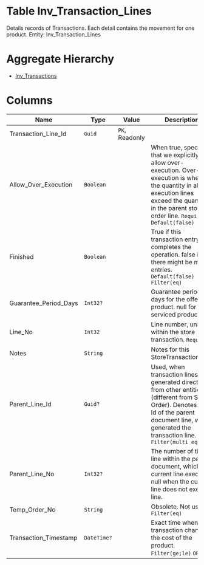 # Table Inv_Transaction_Lines

Details records of Transactions. Each detail contains the movement for one product. Entity: Inv_Transaction_Lines

# Aggregate Hierarchy

* [Inv_Transactions](Inv_Transactions.md)

# Columns

| Name | Type | Value | Description |
| - | - | - | --- |
|Transaction_Line_Id|`Guid`|`PK`, Readonly||
|Allow_Over_Execution|`Boolean`||When true, specifies, that we explicitly allow over-execution. Over-execution is when the quantity in all execution lines exceed the quantity in the parent store order line. `Required` `Default(false)` |
|Finished|`Boolean`||True if this transaction entry completes the operation. false if there might be more entries. `Default(false)` `Filter(eq)` |
|Guarantee_Period_Days|`Int32?`||Guarantee period in days for the offered product. null for non-serviced products. |
|Line_No|`Int32`||Line number, unique within the store transaction. `Required` |
|Notes|`String`||Notes for this StoreTransactionLine. |
|Parent_Line_Id|`Guid?`||Used, when transaction lines are generated directly from other entities (different from Store Order). Denotes the Id of the parent document line, which generated the transaction line. `Filter(multi eq)` |
|Parent_Line_No|`Int32?`||The number of the line within the parent document, which the current line executes. null when the current line does not execute line. |
|Temp_Order_No|`String`||Obsolete. Not used. `Filter(eq)` |
|Transaction_Timestamp|`DateTime?`||Exact time when the transaction changes the cost of the product. `Filter(ge;le)` `ORD` |
